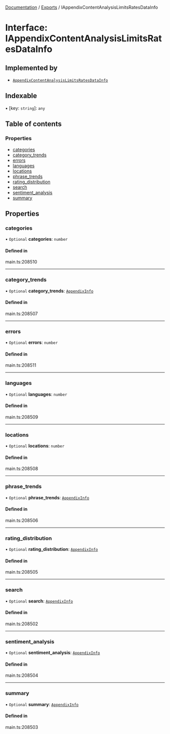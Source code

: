 [Documentation](../README.md) / [Exports](../modules.md) / IAppendixContentAnalysisLimitsRatesDataInfo

# Interface: IAppendixContentAnalysisLimitsRatesDataInfo

## Implemented by

- [`AppendixContentAnalysisLimitsRatesDataInfo`](../classes/AppendixContentAnalysisLimitsRatesDataInfo.md)

## Indexable

▪ [key: `string`]: `any`

## Table of contents

### Properties

- [categories](IAppendixContentAnalysisLimitsRatesDataInfo.md#categories)
- [category\_trends](IAppendixContentAnalysisLimitsRatesDataInfo.md#category_trends)
- [errors](IAppendixContentAnalysisLimitsRatesDataInfo.md#errors)
- [languages](IAppendixContentAnalysisLimitsRatesDataInfo.md#languages)
- [locations](IAppendixContentAnalysisLimitsRatesDataInfo.md#locations)
- [phrase\_trends](IAppendixContentAnalysisLimitsRatesDataInfo.md#phrase_trends)
- [rating\_distribution](IAppendixContentAnalysisLimitsRatesDataInfo.md#rating_distribution)
- [search](IAppendixContentAnalysisLimitsRatesDataInfo.md#search)
- [sentiment\_analysis](IAppendixContentAnalysisLimitsRatesDataInfo.md#sentiment_analysis)
- [summary](IAppendixContentAnalysisLimitsRatesDataInfo.md#summary)

## Properties

### categories

• `Optional` **categories**: `number`

#### Defined in

main.ts:208510

___

### category\_trends

• `Optional` **category\_trends**: [`AppendixInfo`](../classes/AppendixInfo.md)

#### Defined in

main.ts:208507

___

### errors

• `Optional` **errors**: `number`

#### Defined in

main.ts:208511

___

### languages

• `Optional` **languages**: `number`

#### Defined in

main.ts:208509

___

### locations

• `Optional` **locations**: `number`

#### Defined in

main.ts:208508

___

### phrase\_trends

• `Optional` **phrase\_trends**: [`AppendixInfo`](../classes/AppendixInfo.md)

#### Defined in

main.ts:208506

___

### rating\_distribution

• `Optional` **rating\_distribution**: [`AppendixInfo`](../classes/AppendixInfo.md)

#### Defined in

main.ts:208505

___

### search

• `Optional` **search**: [`AppendixInfo`](../classes/AppendixInfo.md)

#### Defined in

main.ts:208502

___

### sentiment\_analysis

• `Optional` **sentiment\_analysis**: [`AppendixInfo`](../classes/AppendixInfo.md)

#### Defined in

main.ts:208504

___

### summary

• `Optional` **summary**: [`AppendixInfo`](../classes/AppendixInfo.md)

#### Defined in

main.ts:208503
